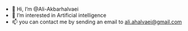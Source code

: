 - 👋 Hi, I’m @Ali-Akbarhalvaei
- 👀 I’m interested in Artificial intelligence
- 📫 you can contact me by sending an email to ali.ahalvaei@gmail.com

<!---
Ali-Akbarhalvaei/Ali-Akbarhalvaei is a ✨ special ✨ repository because its `README.md` (this file) appears on your GitHub profile.
You can click the Preview link to take a look at your changes.
--->

